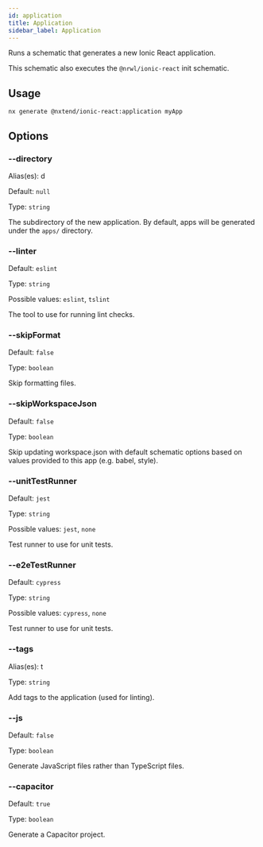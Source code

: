 ```yaml
---
id: application
title: Application
sidebar_label: Application
---
```


Runs a schematic that generates a new Ionic React application.

This schematic also executes the `@nrwl/ionic-react` init schematic.

## Usage

```
nx generate @nxtend/ionic-react:application myApp
```

## Options

### --directory

Alias(es): d

Default: `null`

Type: `string`

The subdirectory of the new application. By default, apps will be generated under the `apps/` directory.

### --linter

Default: `eslint`

Type: `string`

Possible values: `eslint`, `tslint`

The tool to use for running lint checks.

### --skipFormat

Default: `false`

Type: `boolean`

Skip formatting files.

### --skipWorkspaceJson

Default: `false`

Type: `boolean`

Skip updating workspace.json with default schematic options based on values provided to this app (e.g. babel, style).

### --unitTestRunner

Default: `jest`

Type: `string`

Possible values: `jest`, `none`

Test runner to use for unit tests.

### --e2eTestRunner

Default: `cypress`

Type: `string`

Possible values: `cypress`, `none`

Test runner to use for unit tests.

### --tags

Alias(es): t

Type: `string`

Add tags to the application (used for linting).

### --js

Default: `false`

Type: `boolean`

Generate JavaScript files rather than TypeScript files.

### --capacitor

Default: `true`

Type: `boolean`

Generate a Capacitor project.
